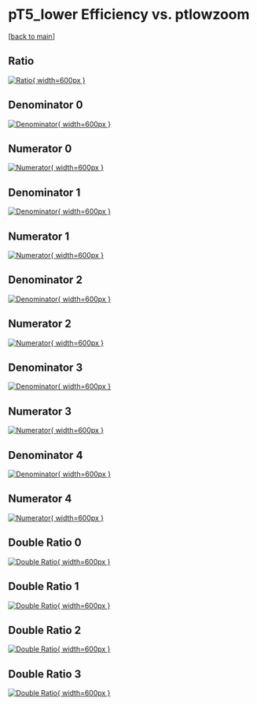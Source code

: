 # pT5_lower Efficiency vs. ptlowzoom

[[back to main](./)]



## Ratio

[![Ratio](../mtv/var/pT5_lower_base_321_-1_eff_ptlowzoom.png){ width=600px }](../mtv/var/pT5_lower_base_321_-1_eff_ptlowzoom.pdf)

## Denominator 0

[![Denominator](../mtv/den/pT5_lower_base_321_-1_eff_ptlowzoom_den0.png){ width=600px }](../mtv/den/pT5_lower_base_321_-1_eff_ptlowzoom_den0.pdf)

## Numerator 0

[![Numerator](../mtv/num/pT5_lower_base_321_-1_eff_ptlowzoom_num0.png){ width=600px }](../mtv/num/pT5_lower_base_321_-1_eff_ptlowzoom_num0.pdf)

## Denominator 1

[![Denominator](../mtv/den/pT5_lower_base_321_-1_eff_ptlowzoom_den1.png){ width=600px }](../mtv/den/pT5_lower_base_321_-1_eff_ptlowzoom_den1.pdf)

## Numerator 1

[![Numerator](../mtv/num/pT5_lower_base_321_-1_eff_ptlowzoom_num1.png){ width=600px }](../mtv/num/pT5_lower_base_321_-1_eff_ptlowzoom_num1.pdf)

## Denominator 2

[![Denominator](../mtv/den/pT5_lower_base_321_-1_eff_ptlowzoom_den2.png){ width=600px }](../mtv/den/pT5_lower_base_321_-1_eff_ptlowzoom_den2.pdf)

## Numerator 2

[![Numerator](../mtv/num/pT5_lower_base_321_-1_eff_ptlowzoom_num2.png){ width=600px }](../mtv/num/pT5_lower_base_321_-1_eff_ptlowzoom_num2.pdf)

## Denominator 3

[![Denominator](../mtv/den/pT5_lower_base_321_-1_eff_ptlowzoom_den3.png){ width=600px }](../mtv/den/pT5_lower_base_321_-1_eff_ptlowzoom_den3.pdf)

## Numerator 3

[![Numerator](../mtv/num/pT5_lower_base_321_-1_eff_ptlowzoom_num3.png){ width=600px }](../mtv/num/pT5_lower_base_321_-1_eff_ptlowzoom_num3.pdf)

## Denominator 4

[![Denominator](../mtv/den/pT5_lower_base_321_-1_eff_ptlowzoom_den4.png){ width=600px }](../mtv/den/pT5_lower_base_321_-1_eff_ptlowzoom_den4.pdf)

## Numerator 4

[![Numerator](../mtv/num/pT5_lower_base_321_-1_eff_ptlowzoom_num4.png){ width=600px }](../mtv/num/pT5_lower_base_321_-1_eff_ptlowzoom_num4.pdf)

## Double Ratio 0

[![Double Ratio](../mtv/ratio/pT5_lower_base_321_-1_eff_ptlowzoom_ratio0.png){ width=600px }](../mtv/ratio/pT5_lower_base_321_-1_eff_ptlowzoom_ratio0.pdf)

## Double Ratio 1

[![Double Ratio](../mtv/ratio/pT5_lower_base_321_-1_eff_ptlowzoom_ratio1.png){ width=600px }](../mtv/ratio/pT5_lower_base_321_-1_eff_ptlowzoom_ratio1.pdf)

## Double Ratio 2

[![Double Ratio](../mtv/ratio/pT5_lower_base_321_-1_eff_ptlowzoom_ratio2.png){ width=600px }](../mtv/ratio/pT5_lower_base_321_-1_eff_ptlowzoom_ratio2.pdf)

## Double Ratio 3

[![Double Ratio](../mtv/ratio/pT5_lower_base_321_-1_eff_ptlowzoom_ratio3.png){ width=600px }](../mtv/ratio/pT5_lower_base_321_-1_eff_ptlowzoom_ratio3.pdf)

